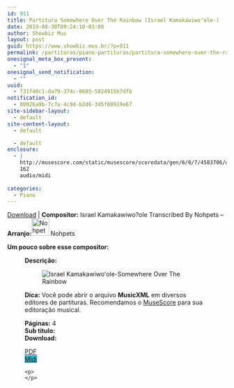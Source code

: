 ```yaml
---
id: 911
title: Partitura Somewhere Over The Rainbow (Israel Kamakawiwoʻole-)
date: 2019-08-30T09:24:10-03:00
author: Showbiz Mus
layout: post
guid: https://www.showbiz.mus.br/?p=911
permalink: /partituras/piano-partituras/partitura-somewhere-over-the-rainbow/
onesignal_meta_box_present:
  - "1"
onesignal_send_notification:
  - ""
uuid:
  - f31f40c1-da79-374c-0685-5824915b7dfb
notification_id:
  - 80926a9b-7c7a-4c9d-b2d6-345f80919e67
site-sidebar-layout:
  - default
site-content-layout:
  - default

  - default
enclosure:
  - |
    http://musescore.com/static/musescore/scoredata/gen/6/0/7/4583706/d53dc1ee7df97f7c70db3b9f15de0cc6f7db1723/score.mid
    162
    audio/midi
    
categories:
  - Piano
---
```

[Download](#download "link para download de partitura") | **Compositor:** Israel Kamakawiwo?ole Transcribed By Nohpets &#8211; **Arranjo:**<img alt="Nohpets" class="wp-image-40" width="40" hight="40" sizes="40" src="https://musescore.com/static/musescore/userdata/avatar/3/b/9/3435661.jpg@300x300?cache=1483948617" /> Nohpets

**Um pouco sobre esse compositor:** <figure class='wp-block-image'> 

**Descrição:**

<figure class="wp-block-image"><img alt="Israel Kamakawiwoʻole-Somewhere Over The Rainbow" src="http://musescore.com/static/musescore/scoredata/gen/6/0/7/4583706/d53dc1ee7df97f7c70db3b9f15de0cc6f7db1723/score_0.png" class="wp-image-500" /> </figure>

**Dica:** Você pode abrir o arquivo **MusicXML** em diversos editores de partituras. Recomendamos o  <a  href="https://www.showbiz.mus.br/musica/o-melhor-editor-de-partitura" title="Editor de Partitura" rel="noopener noreferrer">MuseScore</a> para sua editoração musical. 

  
**Páginas:** 4  
**Sub titulo:**  
<strong id="download">Download:</strong>

<div class="wp-block-columns has-2-columns alignwide has-4-columns">
  <div class="wp-block-column">
    <div class='wp-block-button aligncenter'>
      <a  target='_blank' href='https://musescore.com/static/musescore/scoredata/gen/6/0/7/4583706/d53dc1ee7df97f7c70db3b9f15de0cc6f7db1723/score_full.pdf' class='wp-block-button__link
         has-background has-vivid-red-background-color' rel="noopener noreferrer">PDF</a>
    </div>
  </div>
  
  <div class="wp-block-column">
    <div class='wp-block-button aligncenter'>
      <a  target='_blank' href='http://musescore.com/static/musescore/scoredata/gen/6/0/7/4583706/d53dc1ee7df97f7c70db3b9f15de0cc6f7db1723/score.mid' class='wp-block-button__link has-background' style='background-color:#2eb9d1' rel="noopener noreferrer">Midi</a>
    </div>
    
    <p>
    </p>
  </div>
</div>